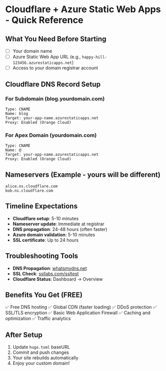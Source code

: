 # Cloudflare + Azure Static Web Apps - Quick Reference

## What You Need Before Starting

- [ ] Your domain name
- [ ] Azure Static Web App URL (e.g., `happy-hill-123456.azurestaticapps.net`)
- [ ] Access to your domain registrar account

## Cloudflare DNS Record Setup

### For Subdomain (blog.yourdomain.com)

```
Type: CNAME
Name: blog
Target: your-app-name.azurestaticapps.net
Proxy: Enabled (Orange Cloud)
```

### For Apex Domain (yourdomain.com)

```
Type: CNAME
Name: @
Target: your-app-name.azurestaticapps.net
Proxy: Enabled (Orange Cloud)
```

## Nameservers (Example - yours will be different)

```
alice.ns.cloudflare.com
bob.ns.cloudflare.com
```

## Timeline Expectations

- **Cloudflare setup**: 5-10 minutes
- **Nameserver update**: Immediate at registrar
- **DNS propagation**: 24-48 hours (often faster)
- **Azure domain validation**: 5-10 minutes
- **SSL certificate**: Up to 24 hours

## Troubleshooting Tools

- **DNS Propagation**: [whatsmydns.net](https://whatsmydns.net)
- **SSL Check**: [ssllabs.com/ssltest](https://ssllabs.com/ssltest)
- **Cloudflare Status**: Dashboard → Overview

## Benefits You Get (FREE)

✅ Free DNS hosting
✅ Global CDN (faster loading)
✅ DDoS protection
✅ SSL/TLS encryption
✅ Basic Web Application Firewall
✅ Caching and optimization
✅ Traffic analytics

## After Setup

1. Update `hugo.toml` baseURL
2. Commit and push changes
3. Your site rebuilds automatically
4. Enjoy your custom domain!
